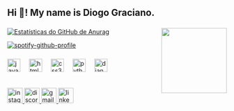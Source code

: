 <h2 align="left">Hi 👋! My name is Diogo Graciano.</h2>

###

<img align="right" height="150" src="https://i.giphy.com/media/v1.Y2lkPTc5MGI3NjExZXcwdnd3cGdzOWNjM3BzYW15dmRkOWhtZjJiZnNqNXR3aG01dXRmMSZlcD12MV9pbnRlcm5hbF9naWZfYnlfaWQmY3Q9Zw/oGBswwsBKsUmqsa9Iq/giphy.gif"  />

###


[![Estatísticas do GitHub de Anurag](https://github-readme-stats.vercel.app/api?username=Graciiano&theme=chartreuse-dark)](https://github.com/Graciiano/github-readme-stats)

[![spotify-github-profile](https://spotify-github-profile.kittinanx.com/api/view?uid=kegtwlpr6dl1fhn7ob8ulkl28&cover_image=true&theme=novatorem&show_offline=false&background_color=121212&interchange=false&bar_color=53b14f&bar_color_cover=false)](https://spotify-github-profile.kittinanx.com/api/view?uid=kegtwlpr6dl1fhn7ob8ulkl28&redirect=true)
###

<div align="left">
  <img src="https://cdn.jsdelivr.net/gh/devicons/devicon/icons/javascript/javascript-original.svg" height="30" alt="javascript logo"  />
  <img width="12" />
  <img src="https://cdn.jsdelivr.net/gh/devicons/devicon/icons/html5/html5-original.svg" height="30" alt="html5 logo"  />
  <img width="12" />
  <img src="https://cdn.jsdelivr.net/gh/devicons/devicon/icons/css3/css3-original.svg" height="30" alt="css3 logo"  />
  <img width="12" />
  <img src="https://cdn.jsdelivr.net/gh/devicons/devicon/icons/python/python-original.svg" height="30" alt="python logo"  />
  <img width="12" />
  <img src="https://cdn.jsdelivr.net/gh/devicons/devicon/icons/django/django-plain.svg" height="30" alt="django logo"  />
</div>
<br></br>
<div align="left">
  <a href="https://www.instagram.com/graciaano_/" target="_blank">
    <img src="https://img.shields.io/static/v1?message=Instagram&logo=instagram&label=&color=E4405F&logoColor=white&labelColor=&style=for-the-badge" height="35" alt="instagram logo"  />
  </a>
  <a href="https://discord.com/users/k4shh." target="_blank">
    <img src="https://img.shields.io/static/v1?message=Discord&logo=discord&label=&color=7289DA&logoColor=white&labelColor=&style=for-the-badge" height="35" alt="discord logo"  />
  </a>
  <a href="diogodev00@gmail.com" target="_blank">
    <img src="https://img.shields.io/static/v1?message=Gmail&logo=gmail&label=&color=D14836&logoColor=white&labelColor=&style=for-the-badge" height="35" alt="gmail logo"  />
  </a>
  <a href="https://www.linkedin.com/in/graciiano/" target="_blank">
    <img src="https://img.shields.io/static/v1?message=LinkedIn&logo=linkedin&label=&color=0077B5&logoColor=white&labelColor=&style=for-the-badge" height="35" alt="linkedin logo"  />
  </a>
</div>

###
